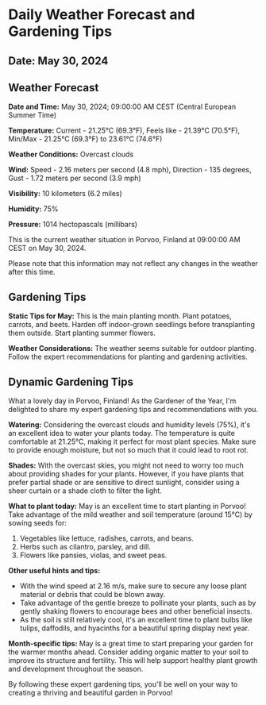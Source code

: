 # Daily Weather Forecast and Gardening Tips
## Date: May 30, 2024

## Weather Forecast
**Date and Time:** May 30, 2024; 09:00:00 AM CEST (Central European Summer Time)

**Temperature:** Current - 21.25°C (69.3°F), Feels like - 21.39°C (70.5°F), Min/Max - 21.25°C (69.3°F) to 23.61°C (74.6°F)

**Weather Conditions:** Overcast clouds

**Wind:** Speed - 2.16 meters per second (4.8 mph), Direction - 135 degrees, Gust - 1.72 meters per second (3.9 mph)

**Visibility:** 10 kilometers (6.2 miles)

**Humidity:** 75%

**Pressure:** 1014 hectopascals (millibars)

This is the current weather situation in Porvoo, Finland at 09:00:00 AM CEST on May 30, 2024.

Please note that this information may not reflect any changes in the weather after this time.
## Gardening Tips
**Static Tips for May:**
This is the main planting month. Plant potatoes, carrots, and beets. Harden off indoor-grown seedlings before transplanting them outside. Start planting summer flowers.

**Weather Considerations:**
The weather seems suitable for outdoor planting. Follow the expert recommendations for planting and gardening activities.
## Dynamic Gardening Tips
What a lovely day in Porvoo, Finland! As the Gardener of the Year, I'm delighted to share my expert gardening tips and recommendations with you.

**Watering:**
Considering the overcast clouds and humidity levels (75%), it's an excellent idea to water your plants today. The temperature is quite comfortable at 21.25°C, making it perfect for most plant species. Make sure to provide enough moisture, but not so much that it could lead to root rot.

**Shades:**
With the overcast skies, you might not need to worry too much about providing shades for your plants. However, if you have plants that prefer partial shade or are sensitive to direct sunlight, consider using a sheer curtain or a shade cloth to filter the light.

**What to plant today:**
May is an excellent time to start planting in Porvoo! Take advantage of the mild weather and soil temperature (around 15°C) by sowing seeds for:

1. Vegetables like lettuce, radishes, carrots, and beans.
2. Herbs such as cilantro, parsley, and dill.
3. Flowers like pansies, violas, and sweet peas.

**Other useful hints and tips:**

* With the wind speed at 2.16 m/s, make sure to secure any loose plant material or debris that could be blown away.
* Take advantage of the gentle breeze to pollinate your plants, such as by gently shaking flowers to encourage bees and other beneficial insects.
* As the soil is still relatively cool, it's an excellent time to plant bulbs like tulips, daffodils, and hyacinths for a beautiful spring display next year.

**Month-specific tips:**
May is a great time to start preparing your garden for the warmer months ahead. Consider adding organic matter to your soil to improve its structure and fertility. This will help support healthy plant growth and development throughout the season.

By following these expert gardening tips, you'll be well on your way to creating a thriving and beautiful garden in Porvoo!